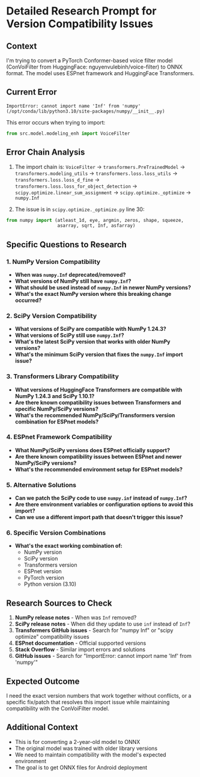 # Detailed Research Prompt for Version Compatibility Issues

## Context
I'm trying to convert a PyTorch Conformer-based voice filter model (ConVoiFilter from HuggingFace: nguyenvulebinh/voice-filter) to ONNX format. The model uses ESPnet framework and HuggingFace Transformers.

## Current Error
```
ImportError: cannot import name 'Inf' from 'numpy' (/opt/conda/lib/python3.10/site-packages/numpy/__init__.py)
```

This error occurs when trying to import:
```python
from src.model.modeling_enh import VoiceFilter
```

## Error Chain Analysis
1. The import chain is: `VoiceFilter` → `transformers.PreTrainedModel` → `transformers.modeling_utils` → `transformers.loss.loss_utils` → `transformers.loss.loss_d_fine` → `transformers.loss.loss_for_object_detection` → `scipy.optimize.linear_sum_assignment` → `scipy.optimize._optimize` → `numpy.Inf`

2. The issue is in `scipy.optimize._optimize.py` line 30:
```python
from numpy import (atleast_1d, eye, argmin, zeros, shape, squeeze,
                   asarray, sqrt, Inf, asfarray)
```

## Specific Questions to Research

### 1. NumPy Version Compatibility
- **When was `numpy.Inf` deprecated/removed?** 
- **What versions of NumPy still have `numpy.Inf`?**
- **What should be used instead of `numpy.Inf` in newer NumPy versions?**
- **What's the exact NumPy version where this breaking change occurred?**

### 2. SciPy Version Compatibility  
- **What versions of SciPy are compatible with NumPy 1.24.3?**
- **What versions of SciPy still use `numpy.Inf`?**
- **What's the latest SciPy version that works with older NumPy versions?**
- **What's the minimum SciPy version that fixes the `numpy.Inf` import issue?**

### 3. Transformers Library Compatibility
- **What versions of HuggingFace Transformers are compatible with NumPy 1.24.3 and SciPy 1.10.1?**
- **Are there known compatibility issues between Transformers and specific NumPy/SciPy versions?**
- **What's the recommended NumPy/SciPy/Transformers version combination for ESPnet models?**

### 4. ESPnet Framework Compatibility
- **What NumPy/SciPy versions does ESPnet officially support?**
- **Are there known compatibility issues between ESPnet and newer NumPy/SciPy versions?**
- **What's the recommended environment setup for ESPnet models?**

### 5. Alternative Solutions
- **Can we patch the SciPy code to use `numpy.inf` instead of `numpy.Inf`?**
- **Are there environment variables or configuration options to avoid this import?**
- **Can we use a different import path that doesn't trigger this issue?**

### 6. Specific Version Combinations
- **What's the exact working combination of:**
  - NumPy version
  - SciPy version  
  - Transformers version
  - ESPnet version
  - PyTorch version
  - Python version (3.10)

## Research Sources to Check
1. **NumPy release notes** - When was `Inf` removed?
2. **SciPy release notes** - When did they update to use `inf` instead of `Inf`?
3. **Transformers GitHub issues** - Search for "numpy Inf" or "scipy optimize" compatibility issues
4. **ESPnet documentation** - Official supported versions
5. **Stack Overflow** - Similar import errors and solutions
6. **GitHub issues** - Search for "ImportError: cannot import name 'Inf' from 'numpy'"

## Expected Outcome
I need the exact version numbers that work together without conflicts, or a specific fix/patch that resolves this import issue while maintaining compatibility with the ConVoiFilter model.

## Additional Context
- This is for converting a 2-year-old model to ONNX
- The original model was trained with older library versions
- We need to maintain compatibility with the model's expected environment
- The goal is to get ONNX files for Android deployment 